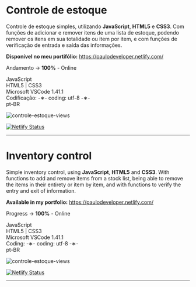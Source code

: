 # Controle de estoque

Controle de estoque simples, utilizando <strong>JavaScript</strong>, <strong>HTML5</strong> e <strong>CSS3</strong>. Com funções de adicionar e remover itens de uma lista de estoque, podendo remover os itens em sua totalidade ou item por item, e com funções de verificação de entrada e saída das informações.

<strong>Disponível no meu portifólio:</strong> https://paulodeveloper.netlify.com/

Andamento -> <strong>100%</strong> - Online

JavaScript </br>
HTML5 | CSS3 </br>
Microsoft VSCode 1.41.1 </br>
Codificação: -&lowast;- coding: utf-8 -&lowast;- </br>
pt-BR </br> 

![controle-estoque-views](https://github.com/alpdias/controle-estoque-js/blob/master/img/controle-estoque-views.png)

[![Netlify Status](https://api.netlify.com/api/v1/badges/1a92f5f7-daea-481e-a2d1-49f5a60a2e36/deploy-status)](https://app.netlify.com/sites/controle-estoque/deploys)

--------------------------------------------------------------------------------------------------------------------------

# Inventory control

Simple inventory control, using <strong>JavaScript</strong>, <strong>HTML5</strong> and <strong>CSS3</strong>. With functions to add and remove items from a stock list, being able to remove the items in their entirety or item by item, and with functions to verify the entry and exit of information.

<strong>Available in my portfolio:</strong> https://paulodeveloper.netlify.com/

Progress -> <strong>100%</strong> - Online

JavaScript </br>
HTML5 | CSS3 </br>
Microsoft VSCode 1.41.1 </br>
Coding: -&lowast;- coding: utf-8 -&lowast;- </br>
pt-BR </br>

![controle-estoque-views](https://github.com/alpdias/controle-estoque-js/blob/master/img/controle-estoque-views.png)

[![Netlify Status](https://api.netlify.com/api/v1/badges/1a92f5f7-daea-481e-a2d1-49f5a60a2e36/deploy-status)](https://app.netlify.com/sites/controle-estoque/deploys)

--------------------------------------------------------------------------------------------------------------------------
